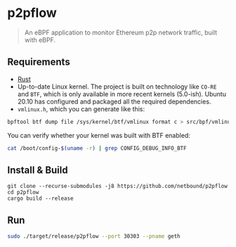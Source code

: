 # p2pflow

> An eBPF application to monitor Ethereum p2p network traffic, built with eBPF.

## Requirements

* [Rust](https://www.rust-lang.org/tools/install)
* Up-to-date Linux kernel. The project is built on technology like `CO-RE` and `BTF`, which is only
available in more recent kernels (5.0-ish). Ubuntu 20.10 has configured and packaged all the required dependencies.
* `vmlinux.h`, which you can generate like this:
```bash
bpftool btf dump file /sys/kernel/btf/vmlinux format c > src/bpf/vmlinux.h
```
You can verify whether your kernel was built with BTF enabled:

```bash
cat /boot/config-$(uname -r) | grep CONFIG_DEBUG_INFO_BTF
```
## Install & Build
```
git clone --recurse-submodules -j8 https://github.com/netbound/p2pflow
cd p2pflow
cargo build --release
```

## Run
```bash
sudo ./target/release/p2pflow --port 30303 --pname geth
```